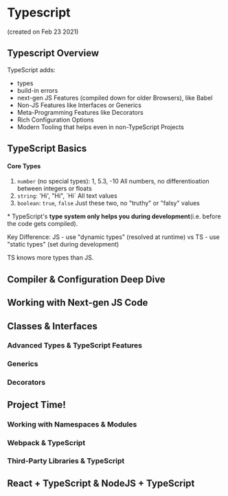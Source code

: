 Typescript 
=====
(created on Feb 23 2021)

## Typescript Overview

TypeScript adds:
- types
- build-in errors
- next-gen JS Features (compiled down for older Browsers), like Babel
- Non-JS Features like Interfaces or Generics
- Meta-Programming Features like Decorators
- Rich Configuration Options
- Modern Tooling that helps even in non-TypeScript Projects

## TypeScript Basics

#### Core Types

1. `number` (no special types): 1, 5.3, -10 All numbers, no differentioation between integers or floats
2. `string`: 'Hi', "Hi", \`Hi\` All text values
3. `boolean`: `true`, `false` Just these two, no "truthy" or "falsy" values

\* TypeScript's **type system only helps you during development**(i.e. before the code gets compiled).

Key Difference: JS - use "dynamic types" (resolved at runtime) vs TS - use "static types" (set during development)

TS knows more types than JS.

## Compiler & Configuration Deep Dive

## Working with Next-gen JS Code

## Classes & Interfaces 
    
### Advanced Types & TypeScript Features

### Generics

### Decorators

## Project Time!

### Working with Namespaces & Modules

### Webpack & TypeScript

### Third-Party Libraries & TypeScript

## React + TypeScript & NodeJS + TypeScript
